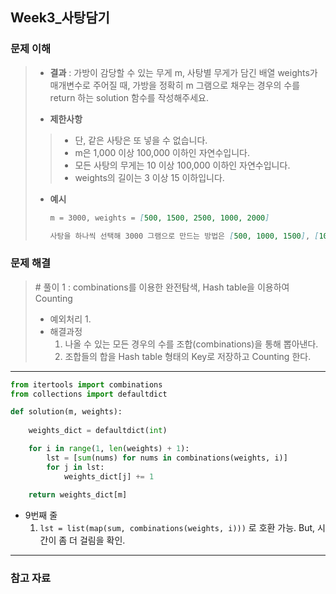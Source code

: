 ## Week3_사탕담기



### 문제 이해

> - **결과**
>   : 가방이 감당할 수 있는 무게 m, 사탕별 무게가 담긴 배열 weights가 매개변수로 주어질 때, 가방을 정확히 m 그램으로 채우는 경우의 수를 return 하는 solution 함수를 작성해주세요.
>
> - **제한사항**
> > - 단, 같은 사탕은 또 넣을 수 없습니다.
> > - m은 1,000 이상 100,000 이하인 자연수입니다.
> > - 모든 사탕의 무게는 10 이상 100,000 이하인 자연수입니다.
> > - weights의 길이는 3 이상 15 이하입니다.
>
> - **예시**
>
>   ```markdown
>   m = 3000, weights = [500, 1500, 2500, 1000, 2000]
>   
>   사탕을 하나씩 선택해 3000 그램으로 만드는 방법은 [500, 1000, 1500], [1000, 2000], [500, 2500] 으로 3가지입니다.
>   ```
>



### 문제 해결

> \# 풀이 1 : combinations를 이용한 완전탐색, Hash table을 이용하여 Counting
>
> - 예외처리
>   1. 
> - 해결과정
>   1. 나올 수 있는 모든 경우의 수를 조합(combinations)을 통해 뽑아낸다.
>   2. 조합들의 합을 Hash table 형태의 Key로 저장하고 Counting 한다.

---

```python
from itertools import combinations
from collections import defaultdict

def solution(m, weights):
    
    weights_dict = defaultdict(int)

    for i in range(1, len(weights) + 1):
        lst = [sum(nums) for nums in combinations(weights, i)]
        for j in lst:
            weights_dict[j] += 1
            
    return weights_dict[m]
```

- 9번째 줄 
  1. `lst = list(map(sum, combinations(weights, i)))` 로 호환 가능.
     But, 시간이 좀 더 걸림을 확인.

---



### 참고 자료

